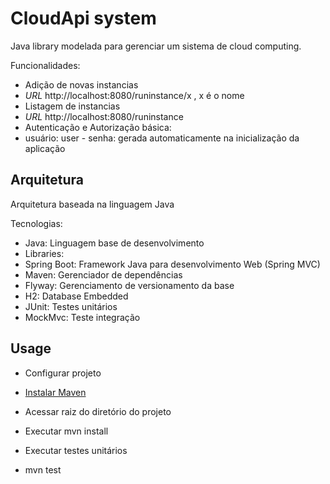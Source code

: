 # CloudApi system
Java library modelada para gerenciar um sistema de cloud computing.

Funcionalidades:
* Adição de novas instancias 
 * *URL* http://localhost:8080/runinstance/x , x é o nome
* Listagem de instancias
 * *URL* http://localhost:8080/runinstance
* Autenticação e Autorização básica:
 * usuário: user - senha: gerada automaticamente na inicialização da aplicação

## Arquitetura
Arquitetura baseada na linguagem Java

Tecnologias:
* Java: Linguagem base de desenvolvimento
* Libraries: 
 * Spring Boot: Framework Java para desenvolvimento Web (Spring MVC)
 * Maven: Gerenciador de dependências
 * Flyway: Gerenciamento de versionamento da base
 * H2: Database Embedded
 * JUnit: Testes unitários
 * MockMvc: Teste integração

## Usage
* Configurar projeto
 * [Instalar Maven](http://maven.apache.org/install.html)
 * Acessar raiz do diretório do projeto
 * Executar mvn install
 
* Executar testes unitários
 * mvn test 

